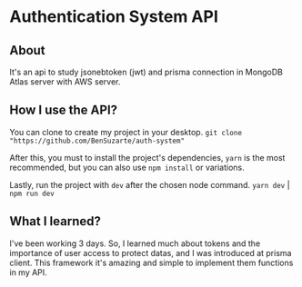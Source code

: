 # **Authentication System API**

## **About**

It's an api to study jsonebtoken (jwt) and prisma connection in MongoDB Atlas server with AWS server.

## **How I use the API?**

You can clone to create my project in your desktop.
`git clone "https://github.com/BenSuzarte/auth-system"`

After this, you must to install the project's dependencies, `yarn` is the most recommended, but you can also use `npm install` or variations.

Lastly, run the project with `dev` after the chosen node command.
`yarn dev` | `npm run dev`

## **What I learned?**

I've been working 3 days. So, I learned much about tokens and the importance of user access to protect datas, and I was introduced at prisma client. This framework it's amazing and simple to implement them functions in my API.
